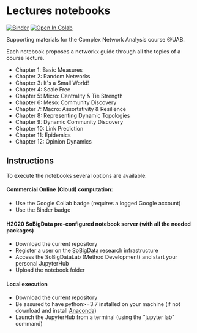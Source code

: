 # Lectures notebooks
[![Binder](https://mybinder.org/badge_logo.svg)](https://mybinder.org/v2/gh/GiulioRossetti/UAB_Complex_Network_Analysis/HEAD?labpath=notebooks)
[![Open In Colab](https://colab.research.google.com/assets/colab-badge.svg)](https://colab.research.google.com/github/GiulioRossetti/UAB_Complex_Network_Analysis)

Supporting materials for the Complex Network Analysis course @UAB.

Each notebook proposes a networkx guide through all the topics of a course lecture.

- Chapter 1: Basic Measures
- Chapter 2: Random Networks
- Chapter 3: It's a Small World!
- Chapter 4: Scale Free
- Chapter 5: Micro: Centrality & Tie Strength 
- Chapter 6: Meso: Community Discovery
- Chapter 7: Macro: Assortativity & Resilience
- Chapter 8: Representing Dynamic Topologies
- Chapter 9: Dynamic Community Discovery
- Chapter 10: Link Prediction
- Chapter 11: Epidemics
- Chapter 12: Opinion Dynamics

## Instructions

To execute the notebooks several options are available:

#### Commercial Online (Cloud) computation:
- Use the Google Collab badge (requires a logged Google account)
- Use the Binder badge

#### H2020 SoBigData pre-configured notebook server (with all the needed packages)
- Download the current repository 
- Register a user on the [SoBigData](https://sobigdata.d4science.org/) research infrastructure
- Access the SoBigDataLab  (Method Development) and start your personal JupyterHub
- Upload the notebook folder 

#### Local execution
- Download the current repository
- Be assured to have python>=3.7 installed on your machine (if not download and install [Anaconda](https://www.anaconda.com/products/distribution))
- Launch the JupyterHub from a terminal (using the "jupyter lab" command)
